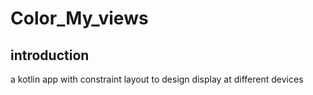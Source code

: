 # Color_My_views

## introduction 

  a kotlin app with constraint layout to design display at different devices
